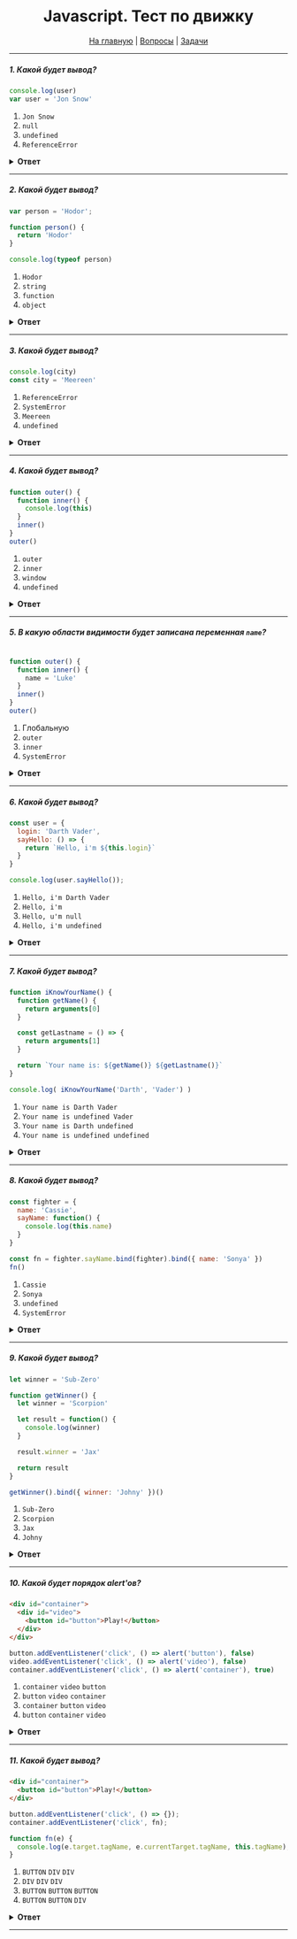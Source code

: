 <div align="center">

<h1>Javascript. Тест по движку</h1>

<a href="https://github.com/dollaween/javascript-tests">На главную</a> | <a href="https://github.com/dollaween/javascript-questions">Вопросы</a> | <a href="https://github.com/dollaween/javascript-tasks">Задачи</a>

</div>

---

##### 1. Какой будет вывод?
```javascript
console.log(user)
var user = 'Jon Snow'
```

1. `Jon Snow`
2. `null`
3. `undefined`
4. `ReferenceError`

<details><summary><b>Ответ</b></summary>
<p>

**Ответ: 3**

Во время создания лексического окружения переменным, объявленным через `var`, присваивается значение `undefined`.

</p>
</details>

---

##### 2. Какой будет вывод?
```javascript
var person = 'Hodor';

function person() {
  return 'Hodor'
}

console.log(typeof person)
```

1. `Hodor`
2. `string`
3. `function`
4. `object`

<details><summary><b>Ответ</b></summary>
<p>

**Ответ: 2**

Во время создания контекста, функция объявляется и инициализируется сразу. Переменная же только объявляется, но не инициализируется.

Поэтому, когда дело доходит до строчки `var person = 'Hodor'`, то она перезатирает предыдущее значение `person`, т.е. в нашем случае функцию.

</p>
</details>

---

##### 3. Какой будет вывод?

```javascript
console.log(city)
const city = 'Meereen'
```

1. `ReferenceError`
2. `SystemError`
3. `Meereen`
4. `undefined`

<details><summary><b>Ответ</b></summary>
<p>

**Ответ: 1**

Во время создания контекста, переменные, объявленные через `const` и `let`, только объявляются, но не инициализируются.

</p>
</details>

---

##### 4. Какой будет вывод?

```javascript
function outer() {
  function inner() {
    console.log(this)
  }
  inner()
}
outer()
```

1. `outer`
2. `inner`
3. `window`
4. `undefined`

<details><summary><b>Ответ</b></summary>
<p>

**Ответ: 3**

В контексте выполнения функции значение `this` зависит от того, как именно была вызвана функция. Если она вызвана в виде метода объекта, тогда значение `this` привязано к этому объекту. В других случаях `this` привязывается к глобальному объекту или устанавливается в `undefined` (в строгом режиме).

В браузере глобальным объектом является `window`, в Node.js — `global`.

</p>
</details>

---

##### 5. В какую области видимости будет записана переменная `name`?

```javascript

function outer() {
  function inner() {
    name = 'Luke'
  }
  inner()
}
outer()

```

1. Глобальную
2. `outer`
3. `inner`
4. `SystemError`

<details><summary><b>Ответ</b></summary>
<p>

**Ответ: 1**

Когда встречается переменная без ключевого слова `var`, `const`, `let` — она записывается в глобальную область видимости. В браузере это объект `window`, в Node.js — объект `global`.

В строгом моде `use strict` будет выброшена ошибка `ReferenceError`.

</p>
</details>

---

##### 6. Какой будет вывод?

```javascript
const user = {
  login: 'Darth Vader',
  sayHello: () => {
    return `Hello, i'm ${this.login}`
  }
}

console.log(user.sayHello());
```

1. `Hello, i'm Darth Vader`
2. `Hello, i'm`
3. `Hello, u'm null`
4. `Hello, i'm undefined`

<details><summary><b>Ответ</b></summary>
<p>

**Ответ: 4**

У стрелочных функций нет `this`. Если происходит обращение к `this`, его значение берется снаружи. 

В данном случае, `this` будет указывать на глобальный объект, у которого нет свойства `login`.

</p>
</details>

---

##### 7. Какой будет вывод?

```javascript
function iKnowYourName() {
  function getName() {
    return arguments[0]
  }

  const getLastname = () => {
    return arguments[1]
  }

  return `Your name is: ${getName()} ${getLastname()}`
}

console.log( iKnowYourName('Darth', 'Vader') )
```

1. `Your name is Darth Vader`
2. `Your name is undefined Vader`
3. `Your name is Darth undefined`
4. `Your name is undefined undefined`

<details><summary><b>Ответ</b></summary>
<p>

**Ответ: 2**

У стрелочных функций отсутствует переменная `arguments`.

В данном случае функция `getName` обращается к своей переменной `arguments`, а функция `getLastName` берет `arguments` из функции `iKnowYourName`.

</p>
</details>

---

##### 8. Какой будет вывод?

```javascript
const fighter = {
  name: 'Cassie',
  sayName: function() {
    console.log(this.name)
  }
}

const fn = fighter.sayName.bind(fighter).bind({ name: 'Sonya' })
fn()
```

1. `Cassie`
2. `Sonya`
3. `undefined`
4. `SystemError`

<details><summary><b>Ответ</b></summary>
<p>

**Ответ: 1**

Метод `bind` привязывает контекст навсегда. Повторный вызов `bind` будет игнорироваться.

</p>
</details>

---

##### 9. Какой будет вывод?

```javascript
let winner = 'Sub-Zero'

function getWinner() {
  let winner = 'Scorpion'

  let result = function() {
    console.log(winner)
  }

  result.winner = 'Jax'

  return result
}

getWinner().bind({ winner: 'Johny' })()
```

1. `Sub-Zero`
2. `Scorpion`
3. `Jax`
4. `Johny`

<details><summary><b>Ответ</b></summary>
<p>

**Ответ: 2**

`this` у стрелочных функций берется из внешнего контекста, в данном случае — из функции `getWinner`.

</p>
</details>

---

##### 10. Какой будет порядок alert'ов?

```html
<div id="container">
  <div id="video">
    <button id="button">Play!</button>
  </div>
</div>
```

```javascript
button.addEventListener('click', () => alert('button'), false)
video.addEventListener('click', () => alert('video'), false)
container.addEventListener('click', () => alert('container'), true)
```

1. `container` `video` `button`
2. `button` `video` `container`
3. `container` `button` `video`
4. `button` `container` `video`

<details><summary><b>Ответ</b></summary>
<p>

**Ответ: 3**

Третьим аргументом в `addEventListener` устанавливается захват (`capture`), который определяет на какой стадии будет исполнен обработчик: `true` — на стадии захвата, `false` – на стадии всплытия.

В первую очередь будут выполнены все слушатели со значением `true` в порядке вложенности от предка к потомку. Затем будут выполнены все слушатели со значением `false` в обратном порядке.

</p>
</details>

---

##### 11. Какой будет вывод?

```html
<div id="container">
  <button id="button">Play!</button>
</div>
```

```javascript
button.addEventListener('click', () => {});
container.addEventListener('click', fn);

function fn(e) {
  console.log(e.target.tagName, e.currentTarget.tagName, this.tagName);
}
```

1. `BUTTON` `DIV` `DIV`
2. `DIV` `DIV` `DIV`
3. `BUTTON` `BUTTON` `BUTTON`
4. `BUTTON` `BUTTON` `DIV`

<details><summary><b>Ответ</b></summary>
<p>

**Ответ: 1**

`e.target` — это исходный элемент, на котором произошло событие, в процессе всплытия он неизменен.

`e.currentTarget` — это текущий элемент, до которого дошло всплытие.

Если функция была определена не как стрелочная, то `e.currentTarget` и `this` совпадают.

</p>
</details>

---
